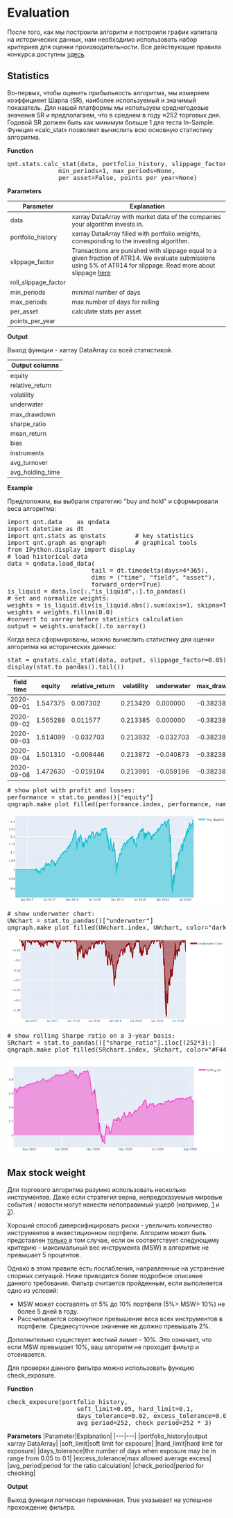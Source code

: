 # Evaluation

После того, как мы построили алгоритм и построили график капитала на исторических данных, нам необходимо использовать набор критериев для оценки производительности. Все действующие правила конкурса доступны [здесь](https://quantnet.ai/contest).

## Statistics

Во-первых, чтобы оценить прибыльность алгоритма, мы измеряем коэффициент Шарпа (SR), наиболее используемый и значимый показатель. Для нашей платформы мы используем среднегодовые значения SR и предполагаем, что в среднем в году  ≈252 торговых дня. Годовой SR должен быть как минимум больше 1 для теста In-Sample. Функция «calc_stat» позволяет вычислить всю основную статистику алгоритма.

**Function**
<pre lang="python">
qnt.stats.calc_stat(data, portfolio_history, slippage_factor=0.05, roll_slippage_factor=0.02,
              min_periods=1, max_periods=None,
              per_asset=False, points_per_year=None)
</pre>

**Parameters**

|Parameter|Explanation|
|---|---|
|data|xarray DataArray with market data of the companies your algorithm invests in.|
|portfolio_history|xarray DataArray filled with portfolio weights, corresponding to the investing algorithm.|
|slippage_factor|Transactions are punished with slippage equal to a given fraction of ATR14. We evaluate submissions using 5% of ATR14 for slippage. Read more about slippage [here](https://quantnet.ai/documentation/ru/theoretical_basis.html#id5)|
|roll_slippage_factor| |
|min_periods|minimal number of days|
|max_periods|max number of days for rolling|
|per_asset|calculate stats per asset|
|points_per_year| |

**Output**

Выход функции - xarray DataArray со всей статистикой.

|Output columns|
|---|
|equity|
|relative_return|
|volatility|
|underwater|
|max_drawdown|
|sharpe_ratio|
|mean_return|
|bias|
|instruments|
|avg_turnover|
|avg_holding_time|

**Example**

Предположим, вы выбрали стратегию "buy and hold" и сформировали веса алгоритма:

<pre lang="python">
import qnt.data    as qndata
import datetime as dt
import qnt.stats as qnstats        # key statistics
import qnt.graph as qngraph        # graphical tools
from IPython.display import display
# load historical data
data = qndata.load_data(
                       tail = dt.timedelta(days=4*365),
                       dims = ("time", "field", "asset"),
                       forward_order=True)
is_liquid = data.loc[:,"is_liquid",:].to_pandas()
# set and normalize weights:
weights = is_liquid.div(is_liquid.abs().sum(axis=1, skipna=True), axis=0)
weights = weights.fillna(0.0)
#convert to xarray before statistics calculation
output = weights.unstack().to_xarray()
</pre>

Когда веса сформированы, можно вычислить статистику для оценки алгоритма на исторических данных:

<pre lang="python">
stat = qnstats.calc_stat(data, output, slippage_factor=0.05)
display(stat.to_pandas().tail())
</pre>

|field <br/> time|	equity|	relative_return|	volatility|	underwater|	max_drawdown|	sharpe_ratio|	mean_return|	bias|	instruments|	avg_turnover|	avg_holding_time|
|---|---|---|---|---|---|---|---|---|---|---|---|
|2020-09-01	|1.547375	|0.007302|	0.213420|	0.000000|	-0.382386|	0.549581|	0.117291|	1.0|	967.0|	0.026296|	83.810199|
|2020-09-02	|1.565288	|0.011577	|0.213385	|0.000000	|-0.382386	|0.564401	|0.120434	|1.0	|967.0	|0.026506	|85.397114|
|2020-09-03|	1.514099|	-0.032703|	0.213932|	-0.032703|	-0.382386|	0.518395|	0.110901|	1.0|	967.0|	0.026526|	85.397114|
|2020-09-04|	1.501310|	-0.008446|	0.213872|	-0.040873|	-0.382386|	0.506844|	0.108400|	1.0|	967.0|	0.026522|	85.397114|
|2020-09-08|	1.472630|	-0.019104|	0.213991|	-0.059196|	-0.382386|	0.480810|	0.102889|	1.0|	967.0|	0.026517|	165.190915|


<pre lang="python">
# show plot with profit and losses:
performance = stat.to_pandas()["equity"]
qngraph.make_plot_filled(performance.index, performance, name="PnL (Equity)", type="log")
</pre>

![](pnl.PNG)

<pre lang="python">
# show underwater chart:
UWchart = stat.to_pandas()["underwater"]
qngraph.make_plot_filled(UWchart.index, UWchart, color="darkred", name="Underwater Chart", range_max=0)
</pre>

![](underwater.PNG)

<pre lang="python">
# show rolling Sharpe ratio on a 3-year basis:
SRchart = stat.to_pandas()["sharpe_ratio"].iloc[(252*3):]
qngraph.make_plot_filled(SRchart.index, SRchart, color="#F442C5", name="Rolling SR")
</pre>

![](rollingsharpe.PNG)

## Max stock weight

Для торгового алгоритма разумно использовать несколько инструментов. Даже если стратегия верна, непредсказуемые мировые события / новости могут нанести непоправимый ущерб (например, [1](https://www.ft.com/content/be040b3a-5c96-11ea-b0ab-339c2307bcd4) и [2](https://www.themoscowtimes.com/2020/03/06/russias-tinkoff-bank-shares-fall-as-founder-indicted-in-us-a69538)).

Хороший способ диверсифицировать риски - увеличить количество инструментов в инвестиционном портфеле. Алгоритм может быть представлен <ins> только </ins> в том случае, если он соответствует следующему критерию - максимальный вес инструмента (MSW) в алгоритме не превышает 5 процентов.

Однако в этом правиле есть послабления, направленные на устранение спорных ситуаций. Ниже приводится более подробное описание данного требования. Фильтр считается пройденным, если выполняется одно из условий:
- MSW может составлять от 5% до 10% портфеля (5%> MSW> 10%) не более 5 дней в году.
- Рассчитывается совокупное превышение веса всех инструментов в портфеле. Среднесуточное значение не должно превышать 2%.

Дополнительно существует жесткий лимит - 10%. Это означает, что если MSW превышает 10%, ваш алгоритм не проходит фильтр и отсеивается.

Для проверки данного фильтра можно использовать функцию check_exposure.

**Function**
<pre lang="python">
check_exposure(portfolio_history,
                   soft_limit=0.05, hard_limit=0.1,
                   days_tolerance=0.02, excess_tolerance=0.02,
                   avg_period=252, check_period=252 * 3)
</pre>

**Parameters**
|Parameter|Explanation|
|---|---|
|portfolio_history|output xarray DataArray|
|soft_limit|soft limit for exposure|
|hard_limit|hard limit for exposure|
|days_tolerance|the number of days when exposure may be in range from 0.05 to 0.1|
|excess_tolerance|max allowed average excess|
|avg_period|period for the ratio calculation|
|check_period|period for checking|

**Output**

Выход функции логческая переменная. True указывает на успешное прохождение фильтра.

